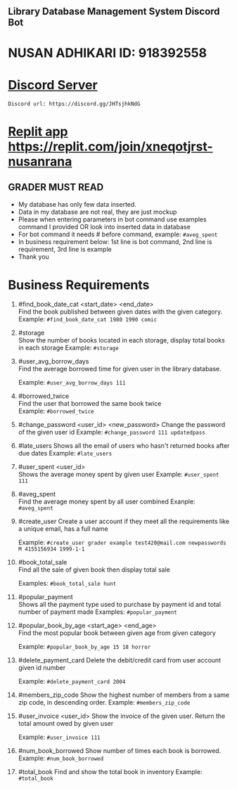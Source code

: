 

## Library Database Management System Discord Bot
# NUSAN ADHIKARI ID: 918392558
# [Discord Server](https://discord.gg/JHTsjhkNdG)
    Discord url: https://discord.gg/JHTsjhkNdG
# [Replit app](https://replit.com/join/xneqotjrst-nusanrana) https://replit.com/join/xneqotjrst-nusanrana

## GRADER MUST READ
* My database has only few data inserted.
* Data in my database are not real, they are just mockup
* Please when entering parameters in bot command use examples command I provided OR look into inserted data in database
* For bot command it needs # before command, example: ```#aveg_spent```
* In business requirement below: 1st line is bot command, 2nd line is requirement, 3rd line is example 
* Thank you

# Business Requirements

1. #find_book_date_cat <start_date> <end_date> <category>        
    Find the book published between given dates with the given category. 
    Example: ```#find_book_date_cat 1980 1990 comic```

2. #storage                                        
    Show the number of books located in each storage, display total books in each storage
    Example: ```#storage```

3. #user_avg_borrow_days <userID>                     
    Find the average borrowed time for given user in the library database.
    
    Example: ```#user_avg_borrow_days 111```
    

4. #borrowed_twice                 
    Find the user that borrowed the same book twice  
    Example: ```#borrowed_twice```
    
5. #change_password <user_id> <new_password>
    Change the password of the given user id
    Example: ```#change_password 111 updatedpass```

6. #late_users
    Shows all the email of users who hasn't returned books after due dates
    Example: ```#late_users```

7. #user_spent <user_id>                            
    Shows the average money spent by given user
    Example: ```#user_spent 111```

8. #aveg_spent                                       
    Find the average money spent by all user combined
    Exanple: ```#aveg_spent```

9. #create_user <firstname> <lastname> <email> <password> <genderMF> <phonenumber> <dateofbirth> 
    Create a user account if they meet all the requirements like a unique email, has a full name
    
    Example: ```#create_user grader example test420@mail.com newpasswords M 4155156934 1999-1-1```
    

10. #book_total_sale <book title>                                 
    Find all the sale of given book then display total sale
    
    Examples: ```#book_total_sale hunt```

11. #popular_payment                                 
    Shows all the payment type used to purchase by payment id and total number of payment made
    Examples: ```#popular_payment```

12. #popular_book_by_age <start_age> <end_age> <category>  
    Find the most popular book between given age from given category
    
    Example: ```#popular_book_by_age 15 18 horror```

13. #delete_payment_card <payment ID>
    Delete the debit/credit card from user account given id number
    
    Example: ```#delete_payment_card 2004```
 
14. #members_zip_code
    Show the highest number of members from a same zip code, in descending order.
    Example: ```#members_zip_code```

15. #user_invoice <user_id>
    Show the invoice of the given user. Return the total amount owed by given user
    
    Example: ```#user_invoice 111```


16. #num_book_borrowed
    Show number of times each book is borrowed. 
    Example: ```#num_book_borrowed```


17. #total_book
    Find and show the total book in inventory
    Example: ```#total_book```



 





